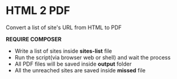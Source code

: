 HTML 2 PDF
===============

Convert a list of site's URL from HTML to PDF

**REQUIRE COMPOSER**

 - Write a list of sites inside **sites-list** file
 - Run the script(via browser web or shell) and wait the process
 - All PDF files will be saved inside **output** folder
 - All the unreached sites are saved inside **missed** file
